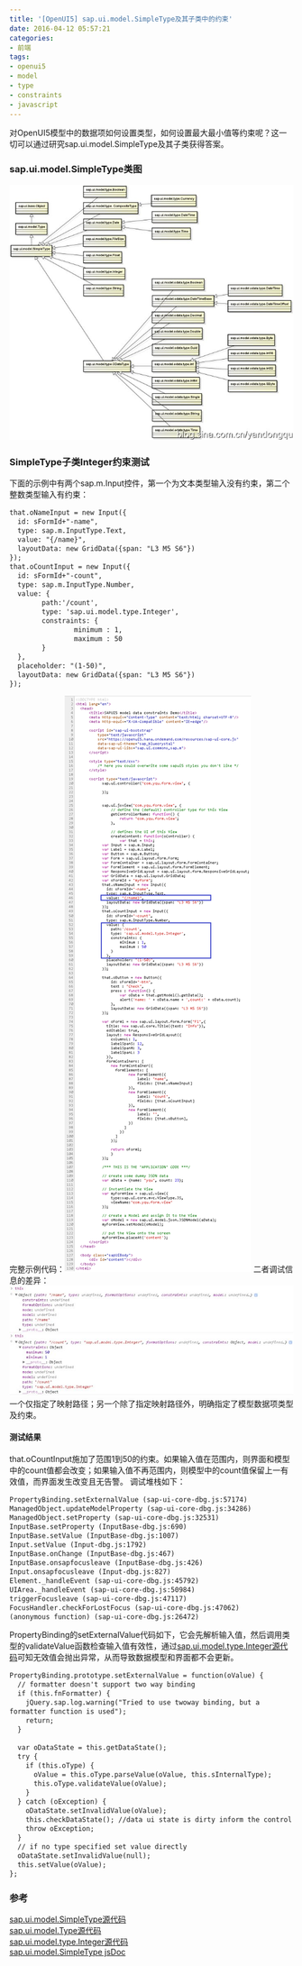 ```yaml
---
title: '[OpenUI5] sap.ui.model.SimpleType及其子类中的约束'
date: 2016-04-12 05:57:21
categories: 
- 前端
tags: 
- openui5
- model
- type
- constraints
- javascript
---
```

对OpenUI5模型中的数据项如何设置类型，如何设置最大最小值等约束呢？这一切可以通过研究sap.ui.model.SimpleType及其子类获得答案。

### sap.ui.model.SimpleType类图

![[OpenUI5] sap.ui.model.SimpleType及其子类中的约束](/images/2016/4/0026uWfMgy71bDxZaUw60.jpg)
### SimpleType子类Integer约束测试

下面的示例中有两个sap.m.Input控件，第一个为文本类型输入没有约束，第二个整数类型输入有约束：
```
that.oNameInput = new Input({
  id: sFormId+"-name",
  type: sap.m.InputType.Text,
  value: "{/name}",
  layoutData: new GridData({span: "L3 M5 S6"})
});
that.oCountInput = new Input({
  id: sFormId+"-count",
  type: sap.m.InputType.Number,
  value: {
        path:'/count',
        type: 'sap.ui.model.type.Integer',
        constraints: {
                minimum : 1,
                maximum : 50 
        }
  },
  placeholder: "(1-50)",
  layoutData: new GridData({span: "L3 M5 S6"})
});
```
完整示例代码：![[OpenUI5] sap.ui.model.SimpleType及其子类中的约束](/images/2016/4/0026uWfMgy71bETwZDy38.png)
二者调试信息的差异：![[OpenUI5] sap.ui.model.SimpleType及其子类中的约束](/images/2016/4/0026uWfMgy71bFDozrjf9.jpg)
一个仅指定了映射路径；另一个除了指定映射路径外，明确指定了模型数据项类型及约束。
#### 测试结果
that.oCountInput施加了范围1到50的约束。如果输入值在范围内，则界面和模型中的count值都会改变；如果输入值不再范围内，则模型中的count值保留上一有效值，而界面发生改变且无告警。
调试堆栈如下：
```
PropertyBinding.setExternalValue (sap-ui-core-dbg.js:57174)
ManagedObject.updateModelProperty (sap-ui-core-dbg.js:34286)
ManagedObject.setProperty (sap-ui-core-dbg.js:32531)
InputBase.setProperty (InputBase-dbg.js:690)
InputBase.setValue (InputBase-dbg.js:1007)
Input.setValue (Input-dbg.js:1792)
InputBase.onChange (InputBase-dbg.js:467)
InputBase.onsapfocusleave (InputBase-dbg.js:426)
Input.onsapfocusleave (Input-dbg.js:827)
Element._handleEvent (sap-ui-core-dbg.js:45792)
UIArea._handleEvent (sap-ui-core-dbg.js:50984)
triggerFocusleave (sap-ui-core-dbg.js:47117)
FocusHandler.checkForLostFocus (sap-ui-core-dbg.js:47062)
(anonymous function) (sap-ui-core-dbg.js:26472)
```
PropertyBinding的setExternalValue代码如下，它会先解析输入值，然后调用类型的validateValue函数检查输入值有效性，通过[sap.ui.model.type.Integer源代码](https://github.com/SAP/openui5/blob/master/src/sap.ui.core/src/sap/ui/model/type/Integer.js)可知无效值会抛出异常，从而导致数据模型和界面都不会更新。
```
PropertyBinding.prototype.setExternalValue = function(oValue) {
  // formatter doesn't support two way binding
  if (this.fnFormatter) {
    jQuery.sap.log.warning("Tried to use twoway binding, but a formatter function is used");
    return;
  }

  var oDataState = this.getDataState();
  try {
    if (this.oType) {
      oValue = this.oType.parseValue(oValue, this.sInternalType);
      this.oType.validateValue(oValue);
    }
  } catch (oException) {
    oDataState.setInvalidValue(oValue);
    this.checkDataState(); //data ui state is dirty inform the control
    throw oException;
  }
  // if no type specified set value directly
  oDataState.setInvalidValue(null);
  this.setValue(oValue);
};
```

### 参考

[sap.ui.model.SimpleType源代码](https://github.com/SAP/openui5/blob/master/src/sap.ui.core/src/sap/ui/model/SimpleType.js)    
[sap.ui.model.Type源代码](https://github.com/SAP/openui5/blob/master/src/sap.ui.core/src/sap/ui/model/Type.js)    
[sap.ui.model.type.Integer源代码](https://github.com/SAP/openui5/blob/master/src/sap.ui.core/src/sap/ui/model/type/Integer.js)    
[sap.ui.model.SimpleType jsDoc](https://openui5.hana.ondemand.com/#docs/api/symbols/sap.ui.model.SimpleType.html)    